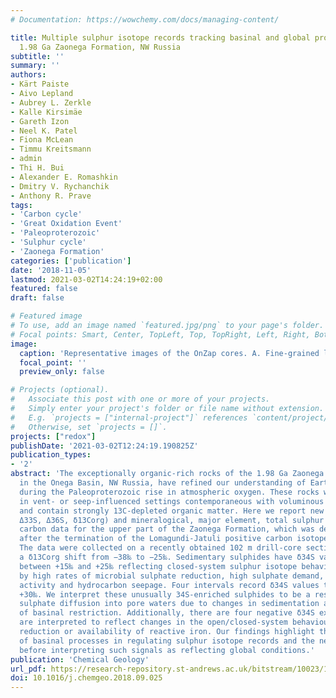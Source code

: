 ```yaml
---
# Documentation: https://wowchemy.com/docs/managing-content/

title: Multiple sulphur isotope records tracking basinal and global processes in the
  1.98 Ga Zaonega Formation, NW Russia
subtitle: ''
summary: ''
authors:
- Kärt Paiste
- Aivo Lepland
- Aubrey L. Zerkle
- Kalle Kirsimäe
- Gareth Izon
- Neel K. Patel
- Fiona McLean
- Timmu Kreitsmann
- admin
- Thi H. Bui
- Alexander E. Romashkin
- Dmitry V. Rychanchik
- Anthony R. Prave
tags:
- 'Carbon cycle'
- 'Great Oxidation Event'
- 'Paleoproterozoic'
- 'Sulphur cycle'
- 'Zaonega Formation'
categories: ['publication']
date: '2018-11-05'
lastmod: 2021-03-02T14:24:19+02:00
featured: false
draft: false

# Featured image
# To use, add an image named `featured.jpg/png` to your page's folder.
# Focal points: Smart, Center, TopLeft, Top, TopRight, Left, Right, BottomLeft, Bottom, BottomRight.
image:
  caption: 'Representative images of the OnZap cores. A. Fine-grained laminated mudstone with pyrite concretions and layers (11.8 m depth). B. Laminated fine-grained dolostone (13.4 m depth). C. Finely parallel-laminated to ripple cross-laminated grey mudstone (19.38 m depth). D. Laminated organic-rich mudstone with soft-sediment deformation, quartz and pyrobitumen veining (63.4 m depth). E. Silicified organic-rich mudstone displaying deformation, intense veining and secondary pyrite (76.5 m depth). The width of all the images is 7 cm.'
  focal_point: ''
  preview_only: false

# Projects (optional).
#   Associate this post with one or more of your projects.
#   Simply enter your project's folder or file name without extension.
#   E.g. `projects = ["internal-project"]` references `content/project/deep-learning/index.md`.
#   Otherwise, set `projects = []`.
projects: ["redox"]
publishDate: '2021-03-02T12:24:19.190825Z'
publication_types:
- '2'
abstract: 'The exceptionally organic-rich rocks of the 1.98 Ga Zaonega Formation deposited
  in the Onega Basin, NW Russia, have refined our understanding of Earth System evolution
  during the Paleoproterozoic rise in atmospheric oxygen. These rocks were formed
  in vent- or seep-influenced settings contemporaneous with voluminous mafic volcanism
  and contain strongly 13C-depleted organic matter. Here we report new isotopic (δ34S,
  Δ33S, Δ36S, δ13Corg) and mineralogical, major element, total sulphur and organic
  carbon data for the upper part of the Zaonega Formation, which was deposited shortly
  after the termination of the Lomagundi-Jatuli positive carbon isotope excursion.
  The data were collected on a recently obtained 102 m drill-core section and show
  a δ13Corg shift from −38‰ to −25‰. Sedimentary sulphides have δ34S values typically
  between +15‰ and +25‰ reflecting closed-system sulphur isotope behaviour driven
  by high rates of microbial sulphate reduction, high sulphate demand, hydrothermal
  activity and hydrocarbon seepage. Four intervals record δ34S values that exceed
  +30‰. We interpret these unusually 34S-enriched sulphides to be a result of limited
  sulphate diffusion into pore waters due to changes in sedimentation and/or periods
  of basinal restriction. Additionally, there are four negative δ34S excursions that
  are interpreted to reflect changes in the open/closed-system behaviour of sulphate
  reduction or availability of reactive iron. Our findings highlight the influence
  of basinal processes in regulating sulphur isotope records and the need for care
  before interpreting such signals as reflecting global conditions.'
publication: 'Chemical Geology'
url_pdf: https://research-repository.st-andrews.ac.uk/bitstream/10023/18505/1/Paiste_2018_CG_Multiplesulphur_AAM.pdf
doi: 10.1016/j.chemgeo.2018.09.025
---
```

